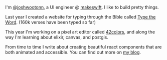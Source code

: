 I'm [@joshwootonn](https://x.com/JoshWootonn), a UI engineer @ [makeswift](https://makeswift.com). I like to build pretty things.

Last year I created a website for typing through the Bible called [Type the Word](https://typetheword.site). (160k verses have been typed so far)

This year I'm working on a pixel art editor called [42colors](https://42colors.com), and along the way I'm learning about elixir, canvas, and postgis. 

From time to time I write about creating beautiful react components that are both animated and accessible. You can find out more on [my blog](https://joshuawootonn.com).

<!--
**joshuawootonn/joshuawootonn** is a ✨ _special_ ✨ repository because its `README.md` (this file) appears on your GitHub profile.

Here are some ideas to get you started:

- 🔭 I’m currently working on ...
- 🌱 I’m currently learning ...
- 👯 I’m looking to collaborate on ...
- 🤔 I’m looking for help with ...
- 💬 Ask me about ...
- 📫 How to reach me: ...
- 😄 Pronouns: ...
- ⚡ Fun fact: ...
-->
